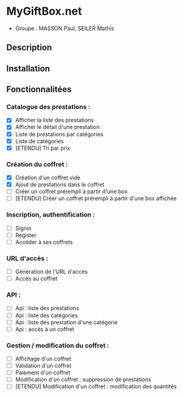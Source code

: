 # MyGiftBox.net

- Groupe : MASSON Paul, SEILER Mathis

## Description

## Installation

## Fonctionnalitées

### Catalogue des prestations :
- [x] Afficher la liste des prestations
- [x] Afficher le détail d'une prestation
- [x] Liste de prestations par catégories
- [x] Liste de catégories
- [x] [ETENDU] Tri par prix
### Création du coffret :
- [x] Création d'un coffret vide
- [x] Ajout de prestations dans le coffret
- [ ] Créer un coffret prérempli à partir d'une box
- [ ] [ETENDU] Créer un coffret prérempli à partir d'une box affichée
### Inscription, authentification :
- [ ] Signin
- [ ] Register
- [ ] Accéder à ses coffrets
### URL d'accès :
- [ ] Génération de l'URL d'accès
- [ ] Accès au coffret
### API :
- [ ] Api : liste des prestations
- [ ] Api : liste des catégories
- [ ] Api : liste des prestation d'une catégorie
- [ ] Api : accès à un coffret
### Gestion / modification du coffret :
- [ ] Affichage d'un coffret
- [ ] Validation d'un coffret
- [ ] Paiement d'un coffret
- [ ] Modification d'un coffret : suppression de prestations
- [ ] [ETENDU] Modification d'un coffret : modification des quantités